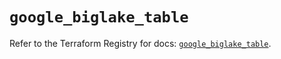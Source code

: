 # `google_biglake_table`

Refer to the Terraform Registry for docs: [`google_biglake_table`](https://registry.terraform.io/providers/hashicorp/google/6.48.0/docs/resources/biglake_table).
